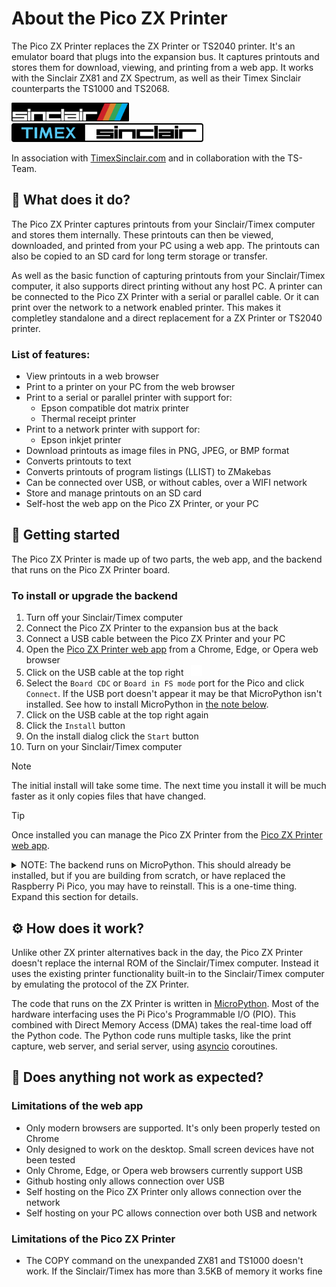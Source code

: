 # About the Pico ZX Printer
The Pico ZX Printer replaces the ZX Printer or TS2040 printer. It's an emulator board that plugs into the expansion bus. It captures printouts and stores them for download, viewing, and printing from a web app. It works with the Sinclair ZX81 and ZX Spectrum, as well as their Timex Sinclair counterparts the TS1000 and TS2068.

<picture>
  <img alt="Sinclair logo" src="docs/images/sinclairlogo.svg" height="30">
</picture>
&nbsp; &nbsp; &nbsp; &nbsp; &nbsp;
<picture>
  <img alt="Timex Sinclair logo" src="docs/images/timexsinclairlogo.svg" height="30">
</picture>
</p>

In association with [TimexSinclair.com](https://timexsinclair.com/) and in collaboration with the TS-Team.

## 🔦 What does it do?
The Pico ZX Printer captures printouts from your Sinclair/Timex computer and stores them internally. These printouts can then be viewed, downloaded, and printed from your PC using a web app. The printouts can also be copied to an SD card for long term storage or transfer.

As well as the basic function of capturing printouts from your Sinclair/Timex computer, it also supports direct printing without any host PC. A printer can be connected to the Pico ZX Printer with a serial or parallel cable. Or it can print over the network to a network enabled printer. This makes it completley standalone and a direct replacement for a ZX Printer or TS2040 printer.

### List of features:

- View printouts in a web browser
- Print to a printer on your PC from the web browser
- Print to a serial or parallel printer with support for:
  - Epson compatible dot matrix printer
  - Thermal receipt printer
- Print to a network printer with support for:
  - Epson inkjet printer
- Download printouts as image files in PNG, JPEG, or BMP format
- Converts printouts to text
- Converts printouts of program listings (LLIST) to ZMakebas
- Can be connected over USB, or without cables, over a WIFI network
- Store and manage printouts on an SD card
- Self-host the web app on the Pico ZX Printer, or your PC

## 🔧 Getting started
The Pico ZX Printer is made up of two parts, the web app, and the backend that runs on the Pico ZX Printer board.

### To install or upgrade the backend

1. Turn off your Sinclair/Timex computer
2. Connect the Pico ZX Printer to the expansion bus at the back
3. Connect a USB cable between the Pico ZX Printer and your PC
4. Open the [Pico ZX Printer web app](https://ohnosec.github.io/ZXPrinter) from a Chrome, Edge, or Opera web browser
5. Click on the USB cable at the top right &nbsp; <picture><img alt="Timex Sinclair logo" src="docs/images/usbcable.svg" height="17"></picture>
6. Select the `Board CDC` or `Board in FS mode` port for the Pico and click `Connect`.
  If the USB port doesn't appear it may be that MicroPython isn't installed. See how to install MicroPython in [the note below](#micropython-install).
7. Click on the USB cable at the top right again
8. Click the `Install` button
9. On the install dialog click the `Start` button
10. Turn on your Sinclair/Timex computer

> [!NOTE]
> The initial install will take some time. The next time you install it will be much faster as it only copies files that have changed.

> [!TIP]
> Once installed you can manage the Pico ZX Printer from the [Pico ZX Printer web app](https://ohnosec.github.io/ZXPrinter).

<a name="micropython-install"></a>
<details>
<summary>NOTE: The backend runs on MicroPython. This should already be installed, but if you are building from scratch, or have replaced the Raspberry Pi Pico, you may have to reinstall. This is a one-time thing. Expand this section for details.</summary>

### To install MicroPython

First download the appropriate MicroPython file depending on your version of the Raspberry Pi Pico. Here's links to supported MicroPython UF2 files:

- [Pico](https://micropython.org/resources/firmware/RPI_PICO-20250415-v1.25.0.uf2)
- [Pico W](https://micropython.org/resources/firmware/RPI_PICO_W-20250415-v1.25.0.uf2)
- [Pico 2](https://micropython.org/resources/firmware/RPI_PICO2-20250415-v1.25.0.uf2)
- [Pico 2W](https://micropython.org/resources/firmware/RPI_PICO2_W-20250415-v1.25.0.uf2)

<details>
<summary>The latest MicroPython files can be found on the downloads page:</summary>
</p>

- [Pico downloads](https://micropython.org/download/RPI_PICO/)
- [Pico W downloads](https://micropython.org/download/RPI_PICO_W/)
- [Pico 2 downloads](https://micropython.org/download/RPI_PICO2/)
- [Pico 2W downloads](https://micropython.org/download/RPI_PICO2_W/)
</details>
</p>

Then on the Raspberry Pi Pico:
1. Push and hold the BOOTSEL button on the Pi Pico while connecting a USB cable to your PC
2. Release the button once your Pi Pico appears as a Mass Storage Device called RPI-RP2
3. Copy the UF2 file onto the RPI-RP2 volume
</details>

## ⚙️ How does it work?
Unlike other ZX printer alternatives back in the day, the Pico ZX Printer doesn't replace the internal ROM of the Sinclair/Timex computer. Instead it uses the existing printer functionality built-in to the Sinclair/Timex computer by emulating the protocol of the ZX Printer.

The code that runs on the ZX Printer is written in [MicroPython](https://micropython.org/). Most of the hardware interfacing uses the Pi Pico's Programmable I/O (PIO). This combined with Direct Memory Access (DMA) takes the real-time load off the Python code. The Python code runs multiple tasks, like the print capture, web server, and serial server, using [asyncio](https://docs.python.org/3/library/asyncio.html) coroutines.

## 🚫 Does anything not work as expected?

### Limitations of the web app

- Only modern browsers are supported. It's only been properly tested on Chrome
- Only designed to work on the desktop. Small screen devices have not been tested
- Only Chrome, Edge, or Opera web browsers currently support USB
- Github hosting only allows connection over USB
- Self hosting on the Pico ZX Printer only allows connection over the network
- Self hosting on your PC allows connection over both USB and network

### Limitations of the Pico ZX Printer

- The COPY command on the unexpanded ZX81 and TS1000 doesn't work. If the Sinclair/Timex has more than 3.5KB of memory it works fine